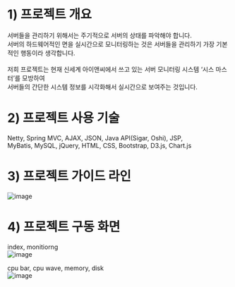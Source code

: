 # 1) 프로젝트 개요
서버들을 관리하기 위해서는 주기적으로 서버의 상태를 파악해야 합니다.
<br>
서버의 하드웨어적인 면을 실시간으로 모니터링하는 것은 서버들을 관리하기  가장 기본적인 행동이라 생각합니다.
<br>
<br>
저희 프로젝트는 현재 신세계 아이앤씨에서 쓰고 있는 서버 모니터링 시스템 ‘시스 마스터’를 모방하여
<br>
서버들의 간단한 시스템 정보를 시각화해서 실시간으로 보여주는 것입니다.

# 2) 프로젝트 사용 기술
Netty, Spring MVC, AJAX, JSON, Java API(Sigar, Oshi), JSP, 
<br>
MyBatis, MySQL, jQuery, HTML, CSS, Bootstrap, D3.js, Chart.js

# 3) 프로젝트 가이드 라인
![image](https://user-images.githubusercontent.com/15026049/27531378-52e56c4e-5a97-11e7-93b8-158f4897bc99.png)

# 4) 프로젝트 구동 화면
index, monitiorng
<br>
![image](https://user-images.githubusercontent.com/15026049/26915239-3d8b0556-4c60-11e7-8ddf-ec52c13d2e27.png)

cpu bar, cpu wave, memory, disk
<br>
![image](https://user-images.githubusercontent.com/15026049/26915242-40c8a110-4c60-11e7-82bc-94995ab0deb9.png)
